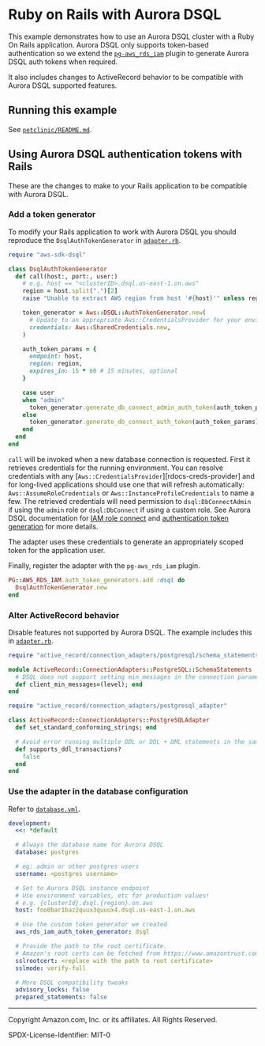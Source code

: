 # Ruby on Rails with Aurora DSQL
This example demonstrates how to use an Aurora DSQL cluster with a Ruby On Rails
application. Aurora DSQL only supports token-based authentication so we extend the
[`pg-aws_rds_iam`][rds-plugin-repo] plugin to generate Aurora DSQL auth tokens
when required.

It also includes changes to ActiveRecord behavior to be compatible with Aurora DSQL
supported features.

[rds-plugin-repo]: https://github.com/haines/pg-aws_rds_iam

## Running this example
See [`petclinic/README.md`](./petclinic/README.md).

## Using Aurora DSQL authentication tokens with Rails
These are the changes to make to your Rails application to be compatible with Aurora DSQL.

### Add a token generator
To modify your Rails application to work with Aurora DSQL you should reproduce the
`DsqlAuthTokenGenerator` in [`adapter.rb`][file-adapter].

```ruby
require "aws-sdk-dsql"

class DsqlAuthTokenGenerator
  def call(host:, port:, user:)
    # e.g. host == "<clusterID>.dsql.us-east-1.on.aws"
    region = host.split(".")[2]
    raise "Unable to extract AWS region from host '#{host}'" unless region =~ /[\w\d-]+/

    token_generator = Aws::DSQL::AuthTokenGenerator.new(
      # Update to an appropriate Aws::CredentialsProvider for your environment
      credentials: Aws::SharedCredentials.new,
    )

    auth_token_params = {
      endpoint: host,
      region: region,
      expires_in: 15 * 60 # 15 minutes, optional
    }

    case user
    when "admin"
      token_generator.generate_db_connect_admin_auth_token(auth_token_params)
    else
      token_generator.generate_db_connect_auth_token(auth_token_params)
    end
  end
end
```

`call` will be invoked when a new database connection is requested. First it retrieves credentials
for the running environment. You can resolve credentials with any  [`Aws::CredentialsProvider`][rdocs-creds-provider]
and for long-lived applications should use one that will refresh automatically: `Aws::AssumeRoleCredentials` or
`Aws::InstanceProfileCredentials` to name a few. The retrieved credentials will need permission to `dsql:DbConnectAdmin`
if using the `admin` role or `dsql:DbConnect` if using a custom role. See Aurora DSQL documentation for
[IAM role connect][docs-dsql-iam] and [authentication token generation][docs-generate-token] for more details.

The adapter uses these credentials to generate an appropriately scoped token for the application user.

Finally, register the adapter with the `pg-aws_rds_iam` plugin.
```ruby
PG::AWS_RDS_IAM.auth_token_generators.add :dsql do
  DsqlAuthTokenGenerator.new
end
```

[file-adapter]: ./petclinic/config/initializers/adapter.rb
[rdoc-creds-provider]: https://docs.aws.amazon.com/sdk-for-ruby/v3/api/Aws/CredentialProvider.html
[docs-dsql-iam]: https://docs.aws.amazon.com/aurora-dsql/latest/userguide/authentication-authorization.html#authentication-authorization-iam-role-connect
[docs-generate-token]: https://docs.aws.amazon.com/aurora-dsql/latest/userguide/SECTION_authentication-token.html

### Alter ActiveRecord behavior
Disable features not supported by Aurora DSQL. The example includes this in [`adapter.rb`][file-adapter].

```ruby
require "active_record/connection_adapters/postgresql/schema_statements"

module ActiveRecord::ConnectionAdapters::PostgreSQL::SchemaStatements
  # DSQL does not support setting min_messages in the connection parameters
  def client_min_messages=(level); end
end

require "active_record/connection_adapters/postgresql_adapter"

class ActiveRecord::ConnectionAdapters::PostgreSQLAdapter
  def set_standard_conforming_strings; end

  # Avoid error running multiple DDL or DDL + DML statements in the same transaction
  def supports_ddl_transactions?
    false
  end
end
```

### Use the adapter in the database configuration
Refer to [`database.yml`](./petclinic/config/database.yml).

```yml
development:
  <<: *default

  # Always the database name for Aurora DSQL
  database: postgres

  # eg: admin or other postgres users
  username: <postgres username>

  # Set to Aurora DSQL instance endpoint
  # Use environment variables, etc for production values!
  # e.g. {clusterId}.dsql.{region}.on.aws
  host: foo0bar1baz2quux3quuux4.dsql.us-east-1.on.aws

  # Use the custom token generator we created
  aws_rds_iam_auth_token_generator: dsql

  # Provide the path to the root certificate. 
  # Amazon's root certs can be fetched from https://www.amazontrust.com/repository/
  sslrootcert: <replace with the path to root certificate>
  sslmode: verify-full

  # More DSQL compatibility tweaks
  advisory_locks: false
  prepared_statements: false
```

---

Copyright Amazon.com, Inc. or its affiliates. All Rights Reserved.

SPDX-License-Identifier: MIT-0
